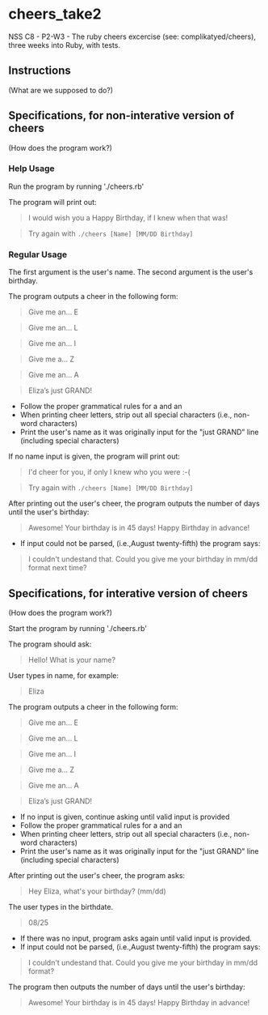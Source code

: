 # cheers_take2
NSS C8 - P2-W3 - The ruby cheers excercise (see: complikatyed/cheers), three weeks into Ruby, with tests.

## Instructions
(What are we supposed to do?)

## Specifications, for non-interative version of cheers
(How does the program work?)

### Help Usage

Run the program by running './cheers.rb'

The program will print out:

> I would wish you a Happy Birthday, if I knew when that was!

> Try again with `./cheers [Name] [MM/DD Birthday]`


### Regular Usage

The first argument is the user's name.  The second argument is the
user's birthday.

The program outputs a cheer in the following form:


> Give me an... E

> Give me an... L

> Give me an... I

> Give me a...  Z

> Give me an... A

> Eliza’s just GRAND!


* Follow the proper grammatical rules for a and an
* When printing cheer letters, strip out all special characters (i.e., non-word characters)
* Print the user's name as it was originally input for the "just GRAND"
  line (including special characters)

If no name input is given, the program will print out:

> I'd cheer for you, if only I knew who you were :-(

> Try again with `./cheers [Name] [MM/DD Birthday]`

After printing out the user's cheer, the program outputs  the number of
days until the user's birthday:

> Awesome!  Your birthday is in 45 days!  Happy Birthday in advance!


* If input could not be parsed, (i.e.,August twenty-fifth) the program says:

> I couldn't undestand that.  Could you give me your birthday in
> mm/dd format next time?


## Specifications, for interative version of cheers
(How does the program work?)

Start the program by running './cheers.rb'

The program should ask:
> Hello!  What is your name?

User types in name, for example:

> Eliza

The program outputs a cheer in the following form:


> Give me an... E

> Give me an... L

> Give me an... I

> Give me a...  Z

> Give me an... A

> Eliza’s just GRAND!


* If no input is given, continue asking until valid input is provided
* Follow the proper grammatical rules for a and an
* When printing cheer letters, strip out all special characters (i.e., non-word characters)
* Print the user's name as it was originally input for the "just GRAND"
  line (including special characters)

After printing out the user's cheer, the program asks:

> Hey Eliza, what's your birthday? (mm/dd)

The user types in the birthdate.

> 08/25

* If there was no input, program asks again until valid input is provided.
* If input could not be parsed, (i.e.,August twenty-fifth) the program says:

> I couldn't undestand that.  Could you give me your birthday in
> mm/dd format?

The program then outputs the number of days until the user's
birthday:

> Awesome!  Your birthday is in 45 days!  Happy Birthday in advance!


